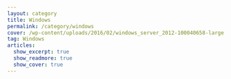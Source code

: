 ```yaml
---
layout: category
title: Windows
permalink: /category/windows
cover: /wp-content/uploads/2016/02/windows_server_2012-100040658-large.jpg
tag: Windows
articles:
  show_excerpt: true
  show_readmore: true
  show_cover: true
---
```

